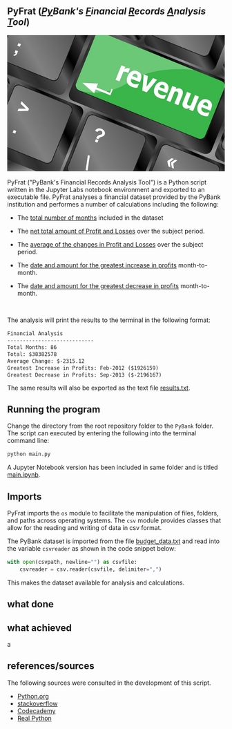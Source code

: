 ## PyFrat (*<ins>Py</ins>Bank's <ins>F</ins>inancial <ins>R</ins>ecords <ins>A</ins>nalysis <ins>T</ins>ool*)

![Revenue](Images/revenue-per-lead.jpg)

PyFrat ("PyBank's Financial Records Analysis Tool") is a Python script written in the Jupyter Labs notebook environment and exported to an executable file. PyFrat analyses a financial dataset provided by the PyBank institution and performes a number of calculations including the following:

* The <ins>total number of months</ins> included in the dataset

* The <ins>net total amount of Profit and Losses</ins> over the subject period.

* The <ins>average of the changes in Profit and Losses</ins> over the subject period.

* The <ins>date and amount for the greatest increase in profits</ins> month-to-month.

* The <ins>date and amount for the greatest decrease in profits</ins> month-to-month.

<br>

The analysis will print the results to the terminal in the following format:
```
Financial Analysis
----------------------------
Total Months: 86
Total: $38382578
Average Change: $-2315.12
Greatest Increase in Profits: Feb-2012 ($1926159)
Greatest Decrease in Profits: Sep-2013 ($-2196167)
```
The same results will also be exported as the text file [results.txt](Resources/results.txt).

## Running the program

Change the directory from the root repository folder to the `PyBank` folder. The script can executed by entering the following into the terminal command line:

```python
python main.py
```
A Jupyter Notebook version has been included in same folder and is titled [main.ipynb](main.ipynb).

## Imports

PyFrat imports the `os` module to facilitate the manipulation of files, folders, and paths across operating systems. The `csv` module provides classes that allow for the reading and writing of data in csv format.

The PyBank dataset is imported from the file [budget_data.txt](Resources/budget_data.csv) and read into the variable `csvreader` as shown in the code snippet below:

```python
with open(csvpath, newline="") as csvfile:
    csvreader = csv.reader(csvfile, delimiter=",") 
```
This makes the dataset available for analysis and calculations.

## what done



## what achieved
a

## references/sources

The following sources were consulted in the development of this script. 

* [Python.org](https://docs.python.org/3/library/functions.html)
* [stackoverflow](https://stackoverflow.com/questions/4362586/sum-a-list-of-numbers-in-python)
* [Codecademy](https://www.codecademy.com/catalog/language/python)
* [Real Python](https://realpython.com/python-sum-function/)
